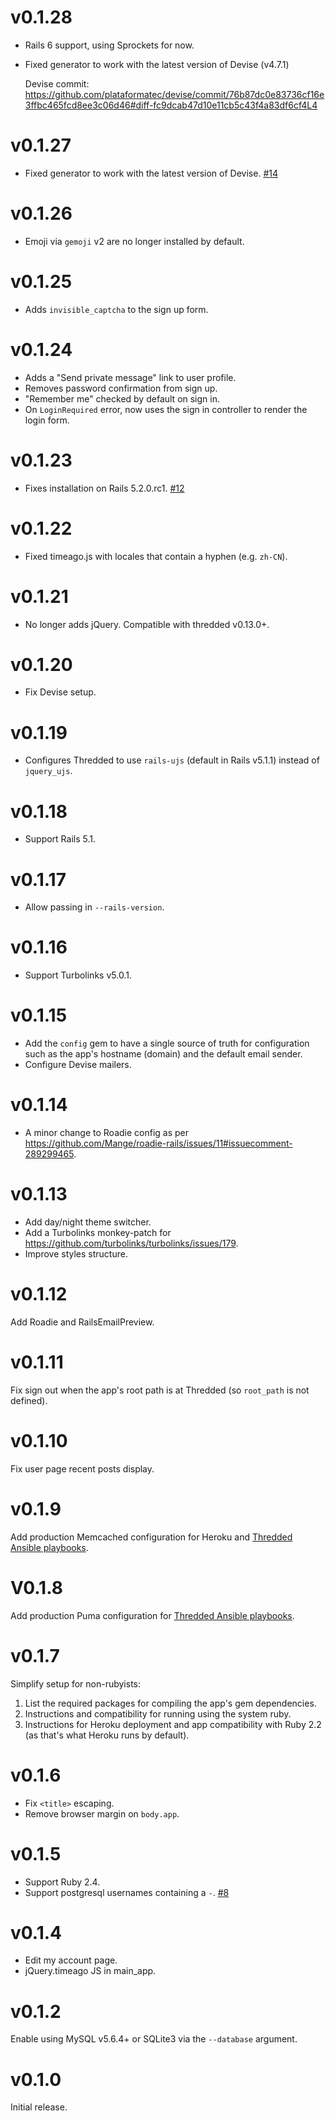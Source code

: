 # v0.1.28

* Rails 6 support, using Sprockets for now.
* Fixed generator to work with the latest version of Devise (v4.7.1)

  Devise commit: https://github.com/plataformatec/devise/commit/76b87dc0e83736cf16e3ffbc465fcd8ee3c06d46#diff-fc9dcab47d10e11cb5c43f4a83df6cf4L4

# v0.1.27

* Fixed generator to work with the latest version of Devise.
  [#14](https://github.com/thredded/thredded_create_app/issues/14)

# v0.1.26

* Emoji via `gemoji` v2 are no longer installed by default.

# v0.1.25

* Adds `invisible_captcha` to the sign up form.

# v0.1.24

* Adds a "Send private message" link to user profile.
* Removes password confirmation from sign up.
* "Remember me" checked by default on sign in.
* On `LoginRequired` error, now uses the sign in controller to render the login
  form.

# v0.1.23

* Fixes installation on Rails 5.2.0.rc1.
  [#12](https://github.com/thredded/thredded_create_app/issues/12)

# v0.1.22

* Fixed timeago.js with locales that contain a hyphen (e.g. `zh-CN`).

# v0.1.21

* No longer adds jQuery. Compatible with thredded v0.13.0+.

# v0.1.20

* Fix Devise setup.

# v0.1.19

* Configures Thredded to use `rails-ujs` (default in Rails v5.1.1) instead of
  `jquery_ujs`.

# v0.1.18

* Support Rails 5.1.

# v0.1.17

* Allow passing in `--rails-version`.

# v0.1.16

* Support Turbolinks v5.0.1.

# v0.1.15

* Add the `config` gem to have a single source of truth for configuration such
  as the app's hostname (domain) and the default email sender.
* Configure Devise mailers.

# v0.1.14

* A minor change to Roadie config as per
  https://github.com/Mange/roadie-rails/issues/11#issuecomment-289299465.

# v0.1.13

* Add day/night theme switcher.
* Add a Turbolinks monkey-patch for https://github.com/turbolinks/turbolinks/issues/179.
* Improve styles structure.

# v0.1.12

Add Roadie and RailsEmailPreview.

# v0.1.11

Fix sign out when the app's root path is at Thredded
(so `root_path` is not defined).

# v0.1.10

Fix user page recent posts display.

# v0.1.9

Add production Memcached configuration for Heroku and
[Thredded Ansible playbooks](https://github.com/thredded/thredded-ansible).

# V0.1.8

Add production Puma configuration for
[Thredded Ansible playbooks](https://github.com/thredded/thredded-ansible).

# v0.1.7

Simplify setup for non-rubyists:

1. List the required packages for compiling the app's gem dependencies.
2. Instructions and compatibility for running using the system ruby.
3. Instructions for Heroku deployment and app compatibility with Ruby 2.2
   (as that's what Heroku runs by default).

# v0.1.6

* Fix `<title>` escaping.
* Remove browser margin on `body.app`.

# v0.1.5

* Support Ruby 2.4.
* Support postgresql usernames containing a `-`.
  [#8](https://github.com/thredded/thredded_create_app/issues/8)

# v0.1.4

* Edit my account page.
* jQuery.timeago JS in main_app.

# v0.1.2

Enable using MySQL v5.6.4+ or SQLite3 via the `--database` argument.

# v0.1.0

Initial release.
